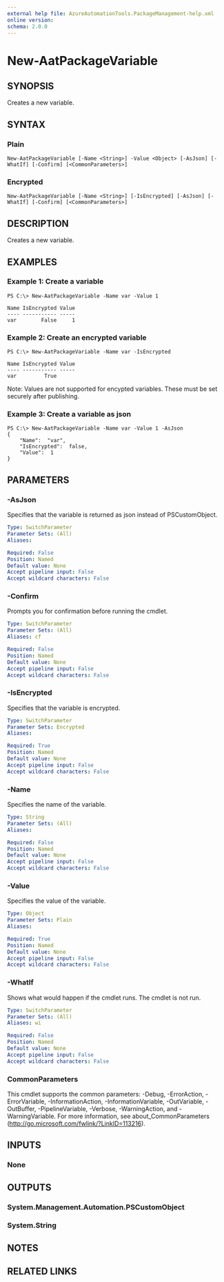 ```yaml
---
external help file: AzureAutomationTools.PackageManagement-help.xml
online version: 
schema: 2.0.0
---
```


# New-AatPackageVariable

## SYNOPSIS
Creates a new variable.

## SYNTAX

### Plain
```
New-AatPackageVariable [-Name <String>] -Value <Object> [-AsJson] [-WhatIf] [-Confirm] [<CommonParameters>]
```

### Encrypted
```
New-AatPackageVariable [-Name <String>] [-IsEncrypted] [-AsJson] [-WhatIf] [-Confirm] [<CommonParameters>]
```

## DESCRIPTION
Creates a new variable.

## EXAMPLES

### Example 1: Create a variable
```
PS C:\> New-AatPackageVariable -Name var -Value 1

Name IsEncrypted Value
---- ----------- -----
var        False     1
```

### Example 2: Create an encrypted variable
```
PS C:\> New-AatPackageVariable -Name var -IsEncrypted

Name IsEncrypted Value
---- ----------- -----
var         True
```

Note: Values are not supported for encypted variables. These must be set securely after publishing.

### Example 3: Create a variable as json
```
PS C:\> New-AatPackageVariable -Name var -Value 1 -AsJson
{
    "Name":  "var",
    "IsEncrypted":  false,
    "Value":  1
}
```

## PARAMETERS

### -AsJson
Specifies that the variable is returned as json instead of PSCustomObject.

```yaml
Type: SwitchParameter
Parameter Sets: (All)
Aliases: 

Required: False
Position: Named
Default value: None
Accept pipeline input: False
Accept wildcard characters: False
```

### -Confirm
Prompts you for confirmation before running the cmdlet.

```yaml
Type: SwitchParameter
Parameter Sets: (All)
Aliases: cf

Required: False
Position: Named
Default value: None
Accept pipeline input: False
Accept wildcard characters: False
```

### -IsEncrypted
Specifies that the variable is encrypted.

```yaml
Type: SwitchParameter
Parameter Sets: Encrypted
Aliases: 

Required: True
Position: Named
Default value: None
Accept pipeline input: False
Accept wildcard characters: False
```

### -Name
Specifies the name of the variable.

```yaml
Type: String
Parameter Sets: (All)
Aliases: 

Required: False
Position: Named
Default value: None
Accept pipeline input: False
Accept wildcard characters: False
```

### -Value
Specifies the value of the variable.

```yaml
Type: Object
Parameter Sets: Plain
Aliases: 

Required: True
Position: Named
Default value: None
Accept pipeline input: False
Accept wildcard characters: False
```

### -WhatIf
Shows what would happen if the cmdlet runs.
The cmdlet is not run.

```yaml
Type: SwitchParameter
Parameter Sets: (All)
Aliases: wi

Required: False
Position: Named
Default value: None
Accept pipeline input: False
Accept wildcard characters: False
```

### CommonParameters
This cmdlet supports the common parameters: -Debug, -ErrorAction, -ErrorVariable, -InformationAction, -InformationVariable, -OutVariable, -OutBuffer, -PipelineVariable, -Verbose, -WarningAction, and -WarningVariable. For more information, see about_CommonParameters (http://go.microsoft.com/fwlink/?LinkID=113216).

## INPUTS

### None

## OUTPUTS

### System.Management.Automation.PSCustomObject

### System.String

## NOTES

## RELATED LINKS

